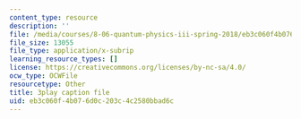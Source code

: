 ```yaml
---
content_type: resource
description: ''
file: /media/courses/8-06-quantum-physics-iii-spring-2018/eb3c060f4b076d0c203c4c2580bbad6c_8Uh0qSp_Vck.srt
file_size: 13055
file_type: application/x-subrip
learning_resource_types: []
license: https://creativecommons.org/licenses/by-nc-sa/4.0/
ocw_type: OCWFile
resourcetype: Other
title: 3play caption file
uid: eb3c060f-4b07-6d0c-203c-4c2580bbad6c
---
```

